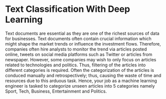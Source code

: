 # Text Classification With Deep Learning

Text documents are essential as they are one of the richest sources of data for
businesses. Text documents often contain crucial information which might shape
the market trends or influence the investment flows. Therefore, companies often
hire analysts to monitor the trend via articles posted online, tweets on social media
platforms such as Twitter or articles from newspaper. However, some companies
may wish to only focus on articles related to technologies and politics. Thus,
filtering of the articles into different categories is required.
Often the categorization of the articles is conduced manually and retrospectively;
thus, causing the waste of time and resources due to this arduous task. Hence,
your job as a machine learning engineer is tasked to categorize unseen
articles into 5 categories namely Sport, Tech, Business, Entertainment and
Politics.

